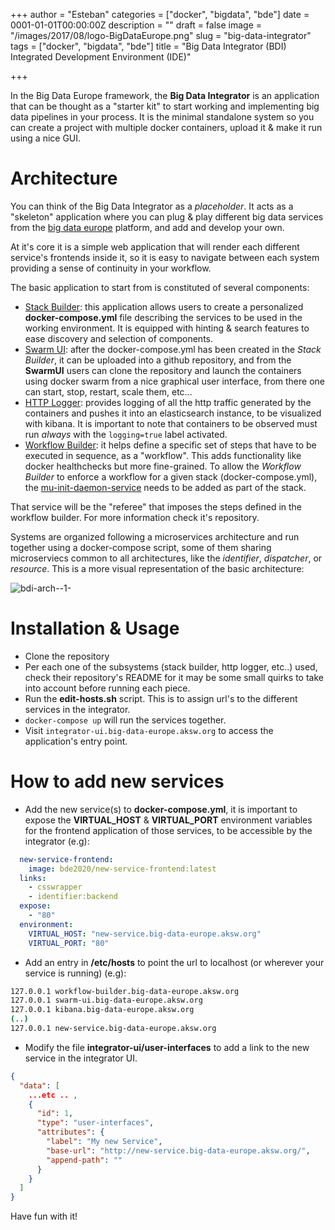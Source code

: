 +++
author = "Esteban"
categories = ["docker", "bigdata", "bde"]
date = 0001-01-01T00:00:00Z
description = ""
draft = false
image = "/images/2017/08/logo-BigDataEurope.png"
slug = "big-data-integrator"
tags = ["docker", "bigdata", "bde"]
title = "Big Data Integrator (BDI) Integrated Development Environment (IDE)"

+++


In the Big Data Europe framework, the **Big Data Integrator** is an application that can be thought as a "starter kit" to start working and implementing big data pipelines in your process. It is the minimal standalone system so you can create a project with multiple docker containers, upload it & make it run using a nice GUI.

# Architecture

You can think of the Big Data Integrator as a *placeholder*. It acts as a "skeleton" application where you can plug & play different big data services from the [big data europe](https://github.com/big-data-europe) platform, and add and develop your own.

At it's core it is a simple web application that will render each different service's frontends inside it, so it is easy to navigate between each system providing a sense of continuity in your workflow.

The basic application to start from is constituted of several components:

  * [Stack Builder](https://github.com/big-data-europe/app-stack-builder): this application allows users to create a personalized **docker-compose.yml** file describing the services to be used in the working environment. It is equipped with hinting & search features to ease discovery and selection of components.
  * [Swarm UI](https://github.com/big-data-europe/app-swarm-ui): after the docker-compose.yml has been created in the *Stack Builder*, it can be uploaded into a github repository, and from the **SwarmUI** users can clone the repository and launch the containers using docker swarm from a nice graphical user interface, from there one can start, stop, restart, scale them, etc...
  * [HTTP Logger](https://github.com/big-data-europe/app-http-logger): provides logging of all the http traffic generated by the containers and pushes it into an elasticsearch instance, to be visualized with kibana. It is important to note that containers to be observed must run *always* with the `logging=true` label activated.
  * [Workflow Builder](https://github.com/big-data-europe/app-pipeline-builder): it helps define a specific set of steps that have to be executed in sequence, as a "workflow". This adds functionality like docker healthchecks but more fine-grained. To allow the *Workflow Builder* to enforce a workflow for a given stack (docker-compose.yml), the [mu-init-daemon-service](https://github.com/big-data-europe/mu-init-daemon-service) needs to be added as part of the stack. 

  That service will be the "referee" that imposes the steps defined in the workflow builder. For more information check it's repository.


Systems are organized following a microservices architecture and run together using a docker-compose script, some of them sharing microserviecs common to all architectures, like the *identifier*, *dispatcher*, or *resource*. This is a more visual representation of the basic architecture:

![bdi-arch--1-](/content/images/2017/08/bdi-arch--1-.png)


# Installation & Usage

  * Clone the repository
  * Per each one of the subsystems (stack builder, http logger, etc..) used, check their repository's README for it may be some small quirks to take into account before running each piece.
  * Run the **edit-hosts.sh** script. This is to assign url's to the different services in the integrator.
  * `docker-compose up` will run the services together.
  * Visit `integrator-ui.big-data-europe.aksw.org` to access the application's entry point.


# How to add new services

  * Add the new service(s) to **docker-compose.yml**, it is important to expose the **VIRTUAL_HOST** & **VIRTUAL_PORT** environment variables for the frontend application of those services, to be accessible by the integrator (e.g):

  ```yml
    new-service-frontend:
      image: bde2020/new-service-frontend:latest
    links:
      - csswrapper
      - identifier:backend
    expose:
      - "80"
    environment:
      VIRTUAL_HOST: "new-service.big-data-europe.aksw.org"
      VIRTUAL_PORT: "80"
  ```

  * Add an entry in **/etc/hosts** to point the url to localhost (or wherever your service is running) (e.g):

  ```sh
  127.0.0.1 workflow-builder.big-data-europe.aksw.org
  127.0.0.1 swarm-ui.big-data-europe.aksw.org
  127.0.0.1 kibana.big-data-europe.aksw.org
  (..)
  127.0.0.1 new-service.big-data-europe.aksw.org
  ```

  * Modify the file **integrator-ui/user-interfaces** to add a link to the new service in the integrator UI.

  ```json
  {
    "data": [
      ...etc .. ,
      {
        "id": 1,
        "type": "user-interfaces",
        "attributes": {
          "label": "My new Service",
          "base-url": "http://new-service.big-data-europe.aksw.org/",
          "append-path": ""
        }
      }
    ]
  }
  ```
  
  
  Have fun with it!

